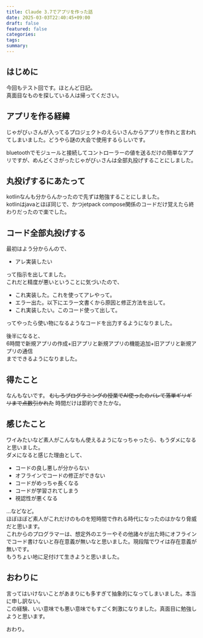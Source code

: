 ```yaml
---
title: Claude 3.7でアプリを作った話
date: 2025-03-03T22:40:45+09:00
draft: false
featured: false
categories: 
tags: 
summary:
---
```

## はじめに
今回もテスト回です。ほとんど日記。  
真面目なものを探している人は帰ってください。

## アプリを作る経緯
じゃがびぃさんが入ってるプロジェクトのえらいさんからアプリを作れと言われてしまいました。どうやら謎の大会で使用するらしいです。

bluetoothでモジュールと接続してコントローラーの値を送るだけの簡単なアプリですが、めんどくさがったじゃがびぃさんは全部丸投げすることにしました。

## 丸投げするにあたって
kotlinなんも分からんかったので先ずは勉強することにしました。  
kotlinはjavaとほぼ同じで、かつjetpack compose関係のコードだけ覚えたら終わりだったので楽でした。

## コード全部丸投げする
最初はよう分からんので、  
- アレ実装したい

って指示を出してました。  
これだと精度が悪いということに気づいたので、

- これ実装した。これを使ってアレやって。
- エラー出た。以下にエラー文書くから原因と修正方法を出して。
- これ実装したい。このコード使って出して。

ってやったら使い物になるようなコードを出力するようになりました。

後半になると、  
6時間で新規アプリの作成+旧アプリと新規アプリの機能追加+旧アプリと新規アプリの通信  
までできるようになりました。  

## 得たこと
なんもないです。
~~むしろプログラミングの授業でAI使ったのバレて落単ギリギリまで点数引かれた~~
時間だけは節約できたかな。

## 感じたこと
ワイみたいなど素人がこんなもん使えるようになっちゃったら、もうダメになると思いました。  
ダメになると感じた理由として、  
- コードの良し悪しが分からない
- オフラインでコードの修正ができない
- コードがめっちゃ長くなる
- コードが学習されてしまう
- 視認性が悪くなる  

…などなど。  
ほぼほぼど素人がこれだけのものを短時間で作れる時代になったのはかなり脅威だと思います。  
これからのプログラマーは、想定外のエラーやその他諸々が出た時にオフラインでコード書けないと存在意義が無いなと思いました。現段階でワイは存在意義が無いです。  
もうちょい地に足付けて生きようと思いました。

## おわりに
言ってはいけないことがあまりにも多すぎて抽象的になってしまいました。本当に申し訳ない。  
この経験、いい意味でも悪い意味でもすごく刺激になりました。真面目に勉強しようと思います。  

おわり。